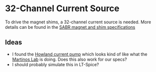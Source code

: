 # 32-Channel Current Source

To drive the magnet shims, a 32-channel current source is needed. More details can be found in the [SABR magnet and shim specifications](../SABR_Permanent_Magnet_and_Shim/General%20specifications%20of%20the%20NuevoMR%20shim%20driver%20current%20source.docx)

## Ideas
- I found the [Howland current pump](https://www.ti.com/lit/an/snoa474a/snoa474a.pdf) which looks kind of like what the [Martinos Lab](https://rflab.martinos.org/index.php?title=Current_driver:Current_driver) is doing. Does this also work for our specs?
- I should probably simulate this in LT-Spice?